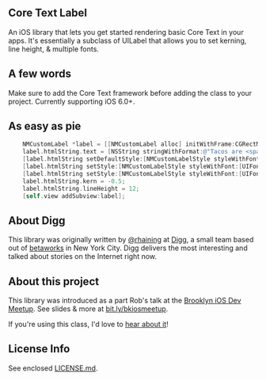 ## Core Text Label 
An iOS library that lets you get started rendering basic Core Text in your apps. It's essentially a subclass of UILabel that allows you to set kerning, line height, & multiple fonts.

## A few words
Make sure to add the Core Text framework before adding the class to your project.
Currently supporting iOS 6.0+.

## As easy as pie
```objective-c
	NMCustomLabel *label = [[NMCustomLabel alloc] initWithFrame:CGRectMake(0, 0, 100, 100)];
	label.htmlString.text = [NSString stringWithFormat:@"Tacos are <span class='%@'>delicious</span>, <span class='ital_style'>seriously</span>", NMCustomLabelStyleBoldKey];
	[label.htmlString setDefaultStyle:[NMCustomLabelStyle styleWithFont:[UIFont fontWithName:@"HelveticaNeue" size:12] color:[UIColor colorWithWhite:153/255.0 alpha:1.0]]];
	[label.htmlString setStyle:[NMCustomLabelStyle styleWithFont:[UIFont fontWithName:@"HelveticaNeue-Bold" size:13] color:[UIColor colorWithWhite:53/255.0 alpha:1.0]] forKey:@"bold_style"];
	[label.htmlString setStyle:[NMCustomLabelStyle styleWithFont:[UIFont fontWithName:@"HelveticaNeue-LightItalic" size:12] color:[UIColor colorWithWhite:153/255.0 alpha:1.0]] forKey:@"ital_style"];
	label.htmlString.kern = -0.5;
	label.htmlString.lineHeight = 12;
	[self.view addSubview:label];
```

## About Digg
This library was originally written by [@rhaining](/rhaining) at [Digg](http://digg.com/), a small team based out of [betaworks](http://betaworks.com/) in New York City. Digg delivers the most interesting and talked about stories on the Internet right now.

## About this project
This library was introduced as a part Rob's talk at the [Brooklyn iOS Dev Meetup](http://www.meetup.com/The-Brooklyn-iPhone-and-iPad-Developer-Meetup/). See slides & more at [bit.ly/bkiosmeetup](http://bit.ly/bkiosmeetup).

If you're using this class, I'd love to [hear about it](https://github.com/rhaining)!

## License Info
See enclosed [LICENSE.md](LICENSE.md).
